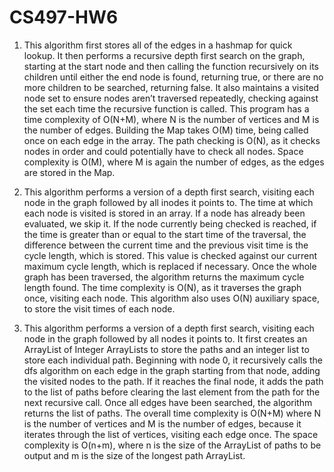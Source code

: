 # CS497-HW6
1. This algorithm first stores all of the edges in a hashmap for quick lookup. It then performs a recursive depth first search on the graph, starting at the start node and then calling the function recursively on its children until either the end node is found, returning true, or there are no more children to be searched, returning false. It also maintains a visited node set to ensure nodes aren’t traversed repeatedly, checking against the set each time the recursive function is called. This program has a time complexity of O(N+M), where N is the number of vertices and M is the number of edges. Building the Map takes O(M) time, being called once on each edge in the array. The path checking is O(N), as it checks nodes in order and could potentially have to check all nodes. Space complexity is O(M), where M is again the number of edges, as the edges are stored in the Map.
2. This algorithm performs a version of a depth first search, visiting each node in the graph followed by all inodes it points to.  The time at which each node is visited is stored in an array. If a node has already been evaluated, we skip it. If the node currently being checked is reached, if the time is greater than or equal to the start time of the traversal, the difference between the current time and the previous visit time is the cycle length, which is stored. This value is checked against our current maximum cycle length, which is replaced if necessary. Once the whole graph has been traversed, the algorithm returns the maximum cycle length found. The time complexity is O(N), as it traverses the graph once, visiting each node. This algorithm also uses O(N) auxiliary space, to store the visit times of each node. 


4. This algorithm performs a version of a depth first search, visiting each node in the graph followed by all nodes it points to. It first creates an ArrayList of Integer ArrayLists to store the paths and an integer list to store each individual path. Beginning with node 0, it recursively calls the dfs algorithm on each edge in the graph starting from that node, adding the visited nodes to the path. If it reaches the final node, it adds the path to the list of paths before clearing the last element from the path for the next recursive call. Once all edges have been searched, the algorithm returns the list of paths. The overall time complexity is O(N+M) where N is the number of vertices and M is the number of edges, because it iterates through the list of vertices, visiting each edge once. The space complexity is O(n+m), where n is the size of the ArrayList of paths to be output and m is the size of the longest path ArrayList.
